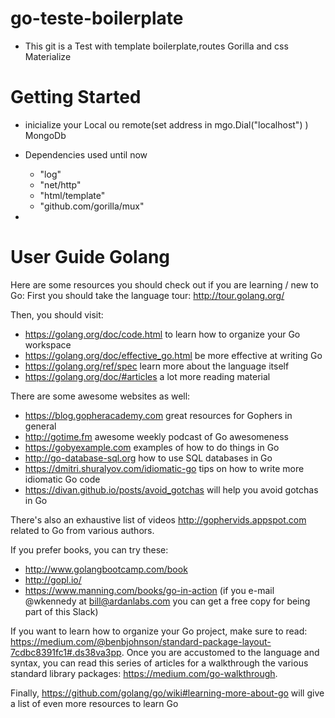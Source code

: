 # go-teste-boilerplate

 - This git is a Test with template boilerplate,routes Gorilla and css Materialize 

# Getting Started
- inicialize your Local ou remote(set address in mgo.Dial("localhost") ) MongoDb
- Dependencies used until now
    - "log"
    - "net/http"
    - "html/template"
    - "github.com/gorilla/mux"

 - 
# User Guide Golang
Here are some resources you should check out if you are learning / new to Go:
First you should take the language tour: http://tour.golang.org/

Then, you should visit:
- https://golang.org/doc/code.html to learn how to organize your Go workspace
- https://golang.org/doc/effective_go.html be more effective at writing Go
- https://golang.org/ref/spec learn more about the language itself
- https://golang.org/doc/#articles a lot more reading material

There are some awesome websites as well:
- https://blog.gopheracademy.com great resources for Gophers in general
- http://gotime.fm awesome weekly podcast of Go awesomeness
- https://gobyexample.com examples of how to do things in Go
- http://go-database-sql.org how to use SQL databases in Go
- https://dmitri.shuralyov.com/idiomatic-go tips on how to write more idiomatic Go code
- https://divan.github.io/posts/avoid_gotchas will help you avoid gotchas in Go

There's also an exhaustive list of videos http://gophervids.appspot.com related to Go from various authors.

If you prefer books, you can try these:
- http://www.golangbootcamp.com/book
- http://gopl.io/
- https://www.manning.com/books/go-in-action (if you e-mail @wkennedy at bill@ardanlabs.com you can get a free copy for being part of this Slack)

If you want to learn how to organize your Go project, make sure to read: https://medium.com/@benbjohnson/standard-package-layout-7cdbc8391fc1#.ds38va3pp.
Once you are accustomed to the language and syntax, you can read this series of articles for a walkthrough the various standard library packages: https://medium.com/go-walkthrough.

Finally, https://github.com/golang/go/wiki#learning-more-about-go will give a list of even more resources to learn Go